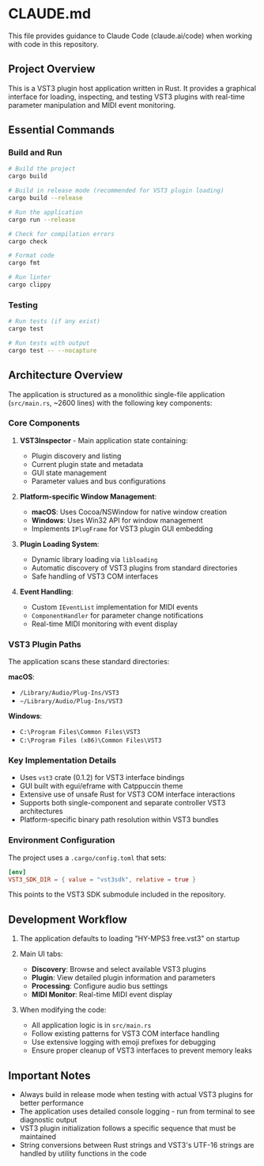 # CLAUDE.md

This file provides guidance to Claude Code (claude.ai/code) when working with code in this repository.

## Project Overview

This is a VST3 plugin host application written in Rust. It provides a graphical interface for loading, inspecting, and testing VST3 plugins with real-time parameter manipulation and MIDI event monitoring.

## Essential Commands

### Build and Run
```bash
# Build the project
cargo build

# Build in release mode (recommended for VST3 plugin loading)
cargo build --release

# Run the application
cargo run --release

# Check for compilation errors
cargo check

# Format code
cargo fmt

# Run linter
cargo clippy
```

### Testing
```bash
# Run tests (if any exist)
cargo test

# Run tests with output
cargo test -- --nocapture
```

## Architecture Overview

The application is structured as a monolithic single-file application (`src/main.rs`, ~2600 lines) with the following key components:

### Core Components

1. **VST3Inspector** - Main application state containing:
   - Plugin discovery and listing
   - Current plugin state and metadata
   - GUI state management
   - Parameter values and bus configurations

2. **Platform-specific Window Management**:
   - **macOS**: Uses Cocoa/NSWindow for native window creation
   - **Windows**: Uses Win32 API for window management
   - Implements `IPlugFrame` for VST3 plugin GUI embedding

3. **Plugin Loading System**:
   - Dynamic library loading via `libloading`
   - Automatic discovery of VST3 plugins from standard directories
   - Safe handling of VST3 COM interfaces

4. **Event Handling**:
   - Custom `IEventList` implementation for MIDI events
   - `ComponentHandler` for parameter change notifications
   - Real-time MIDI monitoring with event display

### VST3 Plugin Paths

The application scans these standard directories:

**macOS**:
- `/Library/Audio/Plug-Ins/VST3`
- `~/Library/Audio/Plug-Ins/VST3`

**Windows**:
- `C:\Program Files\Common Files\VST3`
- `C:\Program Files (x86)\Common Files\VST3`

### Key Implementation Details

- Uses `vst3` crate (0.1.2) for VST3 interface bindings
- GUI built with egui/eframe with Catppuccin theme
- Extensive use of unsafe Rust for VST3 COM interface interactions
- Supports both single-component and separate controller VST3 architectures
- Platform-specific binary path resolution within VST3 bundles

### Environment Configuration

The project uses a `.cargo/config.toml` that sets:
```toml
[env]
VST3_SDK_DIR = { value = "vst3sdk", relative = true }
```

This points to the VST3 SDK submodule included in the repository.

## Development Workflow

1. The application defaults to loading "HY-MPS3 free.vst3" on startup
2. Main UI tabs:
   - **Discovery**: Browse and select available VST3 plugins
   - **Plugin**: View detailed plugin information and parameters
   - **Processing**: Configure audio bus settings
   - **MIDI Monitor**: Real-time MIDI event display

3. When modifying the code:
   - All application logic is in `src/main.rs`
   - Follow existing patterns for VST3 COM interface handling
   - Use extensive logging with emoji prefixes for debugging
   - Ensure proper cleanup of VST3 interfaces to prevent memory leaks

## Important Notes

- Always build in release mode when testing with actual VST3 plugins for better performance
- The application uses detailed console logging - run from terminal to see diagnostic output
- VST3 plugin initialization follows a specific sequence that must be maintained
- String conversions between Rust strings and VST3's UTF-16 strings are handled by utility functions in the code